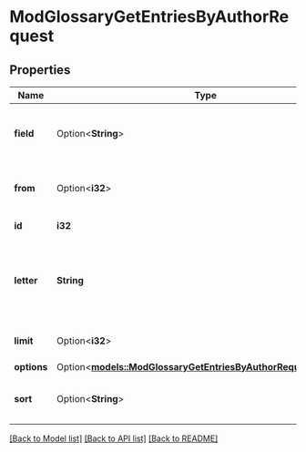 # ModGlossaryGetEntriesByAuthorRequest

## Properties

Name | Type | Description | Notes
------------ | ------------- | ------------- | -------------
**field** | Option<**String**> | Search and order using: 'FIRSTNAME' or 'LASTNAME' | [optional][default to LASTNAME]
**from** | Option<**i32**> | Start returning records from here | [optional][default to 0]
**id** | **i32** | Glossary entry ID | 
**letter** | **String** | First letter of firstname or lastname, or either keywords: 'ALL' or 'SPECIAL'. | [default to null]
**limit** | Option<**i32**> | Number of records to return | [optional][default to 20]
**options** | Option<[**models::ModGlossaryGetEntriesByAuthorRequestOptions**](mod_glossary_get_entries_by_author_request_options.md)> |  | [optional]
**sort** | Option<**String**> | The direction of the order: 'ASC' or 'DESC' | [optional][default to ASC]

[[Back to Model list]](../README.md#documentation-for-models) [[Back to API list]](../README.md#documentation-for-api-endpoints) [[Back to README]](../README.md)


